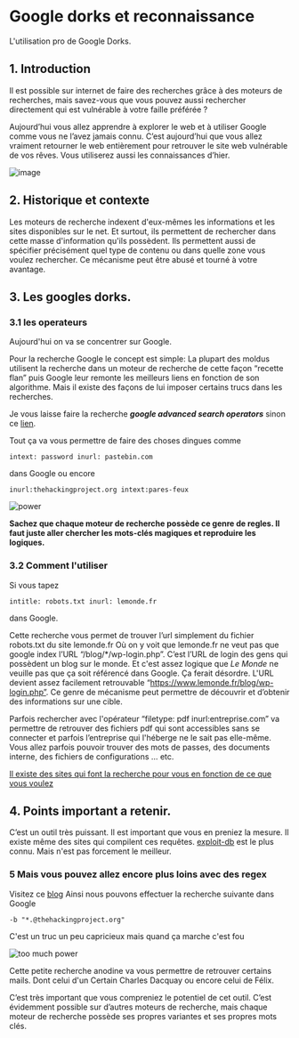 # Google dorks et reconnaissance
L'utilisation pro de Google Dorks.

## 1. Introduction
Il est possible sur internet de faire des recherches grâce à des moteurs de recherches, mais savez-vous que vous pouvez aussi rechercher directement qui est vulnérable à votre faille préférée ?

Aujourd’hui vous allez apprendre à explorer le web et à utiliser Google comme vous ne l’avez jamais connu.
C’est aujourd’hui que vous allez vraiment retourner le web entièrement pour retrouver le site web vulnérable de vos rêves.
Vous utiliserez aussi les connaissances d’hier.

![image](https://media4.giphy.com/media/26n6WywJyh39n1pBu/giphy.gif)

## 2. Historique  et contexte

Les moteurs de recherche indexent d'eux-mêmes les informations et les sites disponibles sur le net. Et surtout, ils permettent de rechercher dans cette masse d'information qu'ils possèdent. Ils permettent aussi de spécifier précisément quel type de contenu ou dans quelle zone vous voulez rechercher.
Ce mécanisme peut être abusé et tourné à votre avantage.


## 3. Les googles dorks.
### 3.1 les operateurs

Aujourd'hui on va se concentrer sur Google.

Pour la recherche Google le concept est simple:
La plupart des moldus utilisent la recherche dans un moteur de recherche de cette façon “recette flan” puis Google leur remonte les meilleurs liens en fonction de son algorithme. Mais il existe des façons de lui imposer certains trucs dans les recherches.


Je vous laisse faire la recherche ***google advanced search operators***
sinon ce [lien](https://ahrefs.com/blog/google-advanced-search-operators/).

Tout ça va vous permettre de faire des choses dingues comme
```
intext: password inurl: pastebin.com
```
dans Google
ou encore
```
inurl:thehackingproject.org intext:pares-feux
```
![power](https://pbs.twimg.com/media/Da-a-9SX0AAc_-C.jpg)


**Sachez que chaque moteur de recherche possède ce genre de regles. Il faut juste aller chercher les mots-clés magiques et reproduire les logiques.**



### 3.2 Comment l'utiliser

Si vous tapez
```
intitle: robots.txt inurl: lemonde.fr
```
dans Google.

Cette recherche vous permet de trouver l’url simplement du fichier robots.txt du site lemonde.fr
Où on y voit que lemonde.fr ne veut pas que google index l’URL “/blog/\*/wp-login.php”. C’est l’URL de login des gens qui possèdent un blog sur le monde. Et c'est assez logique que *Le Monde* ne veuille pas que ça soit référencé dans Google. Ça ferait désordre. L'URL devient assez facilement retrouvable “https://www.lemonde.fr/blog/wp-login.php”.
Ce genre de mécanisme peut permettre de découvrir et d’obtenir des informations sur une cible.

Parfois rechercher avec l'opérateur “filetype: pdf inurl:entreprise.com” va permettre de retrouver des fichiers pdf qui sont accessibles sans se connecter et
parfois l’entreprise qui l'héberge ne le sait pas elle-même. Vous allez parfois pouvoir trouver des mots de passes, des documents interne, des fichiers de
configurations … etc.

[Il existe des sites qui font la recherche pour vous en fonction de ce que vous voulez](https://twitter.com/hackermaderas/status/1466468417364496391?s=20)


## 4. Points important a retenir.
C’est un outil très puissant. Il est important que vous en preniez la mesure.
Il existe même des sites qui compilent ces requêtes. [exploit-db](https://www.exploit-db.com/google-hacking-database) est le plus connu. Mais n'est pas forcement le meilleur.


### 5 Mais vous pouvez allez encore plus loins avec des regex

Visitez ce [blog](http://blog.k3170makan.com/2012/03/goodork-super-charging-your-google.html)
Ainsi nous pouvons effectuer la recherche suivante dans Google
```
-b "*.@thehackingproject.org"
```

C'est un truc un peu capricieux mais quand ça marche c'est fou

![too much power](https://ih1.redbubble.net/image.507832378.5398/pp,840x830-pad,1000x1000,f8f8f8.u2.jpg)

Cette petite recherche anodine va vous permettre de retrouver certains mails. Dont celui d'un Certain Charles Dacquay ou encore celui de Félix.

C’est très important que vous compreniez le potentiel de cet outil. C’est évidemment possible sur d’autres moteurs de recherche, mais chaque moteur de recherche possède ses propres variantes et ses propres mots clés.

